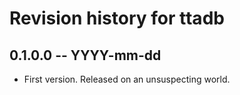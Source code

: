 # Revision history for ttadb

## 0.1.0.0 -- YYYY-mm-dd

* First version. Released on an unsuspecting world.
